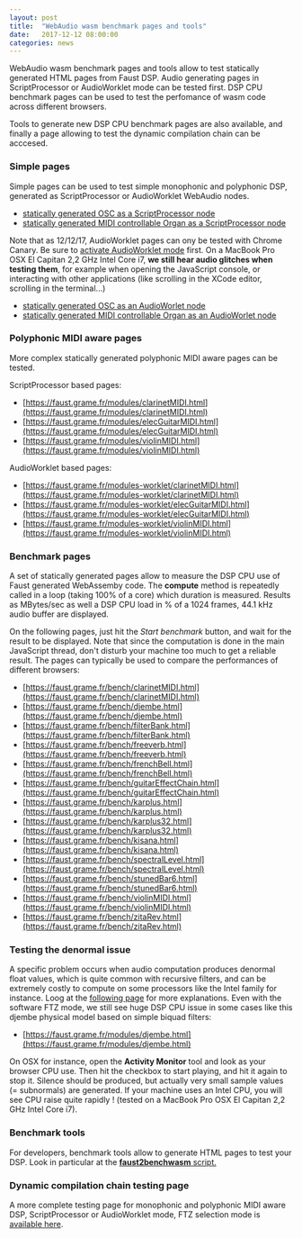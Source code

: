 ```yaml
---
layout: post
title:  "WebAudio wasm benchmark pages and tools"
date:   2017-12-12 08:00:00
categories: news
---
```


WebAudio wasm benchmark pages and tools allow to test statically generated HTML pages from Faust DSP. Audio generating pages in ScriptProcessor or AudioWorklet mode can be tested first. DSP CPU benchmark pages can be used to test the perfomance of wasm code across different browsers. 

Tools to generate new DSP CPU benchmark pages are also available, and finally a page allowing to test the dynamic compilation chain can be acccesed.

### Simple pages ###

Simple pages can be used to test simple monophonic and polyphonic DSP, generated as ScriptProcessor or AudioWorklet WebAudio nodes.

- [statically generated OSC as a ScriptProcessor node](https://faust.grame.fr/modules/osc-wasm.html)
- [statically generated MIDI controllable Organ as a ScriptProcessor node](https://faust.grame.fr/modules/organ-wasm.html)

Note that as 12/12/17, AudioWorklet pages can ony be tested with Chrome Canary. Be sure to [activate AudioWorklet mode](https://googlechromelabs.github.io/web-audio-samples/audio-worklet/) first. On a MacBook Pro OSX El Capitan 2,2 GHz Intel Core i7, **we still hear audio glitches when testing them**, for example when opening the JavaScript console, or interacting with other applications (like scrolling in the XCode editor, scrolling in the terminal...)

- [statically generated OSC as an AudioWorlet node](https://faust.grame.fr/modules-worklet/osc-wasm-worklet.html)
- [statically generated MIDI controllable Organ as an AudioWorlet node](https://faust.grame.fr/modules-worklet/organ-wasm-worklet.html)

### Polyphonic MIDI aware pages ###

More complex statically generated polyphonic MIDI aware pages can be tested.

ScriptProcessor based pages:

- [https://faust.grame.fr/modules/clarinetMIDI.html](https://faust.grame.fr/modules/clarinetMIDI.html)
- [https://faust.grame.fr/modules/elecGuitarMIDI.html](https://faust.grame.fr/modules/elecGuitarMIDI.html)
- [https://faust.grame.fr/modules/violinMIDI.html](https://faust.grame.fr/modules/violinMIDI.html)

AudioWorklet based pages:

- [https://faust.grame.fr/modules-worklet/clarinetMIDI.html](https://faust.grame.fr/modules-worklet/clarinetMIDI.html)
- [https://faust.grame.fr/modules-worklet/elecGuitarMIDI.html](https://faust.grame.fr/modules-worklet/elecGuitarMIDI.html)
- [https://faust.grame.fr/modules-worklet/violinMIDI.html](https://faust.grame.fr/modules-worklet/violinMIDI.html)

### Benchmark pages ###

A set of statically generated pages allow to measure the DSP CPU use of Faust generated WebAssemby code. The **compute** method is repeatedly called in a loop (taking 100% of a core) which duration is measured. Results as MBytes/sec as well a DSP CPU load in % of a 1024 frames, 44.1 kHz audio buffer are displayed. 

On the following pages, just hit the *Start benchmark* button, and wait for the result to be displayed. Note that since the computation is done in the main JavaScript thread, don't disturb your machine too much to get a reliable result. The pages can typically be used to compare the performances of different browsers:

- [https://faust.grame.fr/bench/clarinetMIDI.html](https://faust.grame.fr/bench/clarinetMIDI.html)
- [https://faust.grame.fr/bench/djembe.html](https://faust.grame.fr/bench/djembe.html)
- [https://faust.grame.fr/bench/filterBank.html](https://faust.grame.fr/bench/filterBank.html)
- [https://faust.grame.fr/bench/freeverb.html](https://faust.grame.fr/bench/freeverb.html)
- [https://faust.grame.fr/bench/frenchBell.html](https://faust.grame.fr/bench/frenchBell.html)
- [https://faust.grame.fr/bench/guitarEffectChain.html](https://faust.grame.fr/bench/guitarEffectChain.html)
- [https://faust.grame.fr/bench/karplus.html](https://faust.grame.fr/bench/karplus.html)
- [https://faust.grame.fr/bench/karplus32.html](https://faust.grame.fr/bench/karplus32.html)
- [https://faust.grame.fr/bench/kisana.html](https://faust.grame.fr/bench/kisana.html)
- [https://faust.grame.fr/bench/spectralLevel.html](https://faust.grame.fr/bench/spectralLevel.html)
- [https://faust.grame.fr/bench/stunedBar6.html](https://faust.grame.fr/bench/stunedBar6.html)
- [https://faust.grame.fr/bench/violinMIDI.html](https://faust.grame.fr/bench/violinMIDI.html)
- [https://faust.grame.fr/bench/zitaRev.html](https://faust.grame.fr/bench/zitaRev.html)

### Testing the denormal issue ###

A specific problem occurs when audio computation produces denormal float values, which is quite common with recursive filters, and can be extremely costly to compute on some processors like the Intel family for instance. Loog at the [following page](https://faust.grame.fr/news/2017/09/15/backend-benchmarks.html) for more explanations. Even with the software FTZ mode, we still see huge DSP CPU issue in some cases like this djembe physical model based on simple biquad filters:

- [https://faust.grame.fr/modules/djembe.html](https://faust.grame.fr/modules/djembe.html)

On OSX for instance, open the **Activity Monitor** tool and look as your browser CPU use. Then hit the checkbox to start playing, and hit it again to stop it. Silence should be produced, but actually very small sample values (= subnormals) are generated. If your machine uses an Intel CPU, you will see CPU raise quite rapidly ! (tested on a MacBook Pro OSX El Capitan 2,2 GHz Intel Core i7).

### Benchmark tools ###

For developers, benchmark tools allow to generate HTML pages to test your DSP. Look in particular at the [**faust2benchwasm** script.](https://github.com/grame-cncm/faust/tree/master-dev/tools/benchmark)

### Dynamic compilation chain testing page ###

A more complete testing page for monophonic and polyphonic MIDI aware DSP, ScriptProcessor or AudioWorklet mode, FTZ selection mode is [available here](https://faust.grame.fr/dynamic/faustlive-wasm.html).


